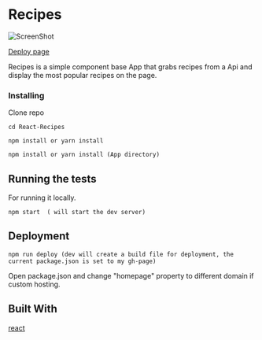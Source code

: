 # Recipes

![ScreenShot](https://github.com/jixuni/React-Recipe/blob/master/images/screenshot.png)

[Deploy page](https://jixuni.github.io/React-Recipes/)

Recipes is a simple component base App that grabs recipes from a Api and display the most popular recipes on the page.

### Installing

Clone repo

```
cd React-Recipes

npm install or yarn install

npm install or yarn install (App directory)

```

## Running the tests

For running it locally.

```
npm start  ( will start the dev server)
```

## Deployment

```
npm run deploy (dev will create a build file for deployment, the current package.json is set to my gh-page)
```

Open package.json and change "homepage" property to different domain if custom hosting.

## Built With

[react](https://facebook.github.io/create-react-app/)
